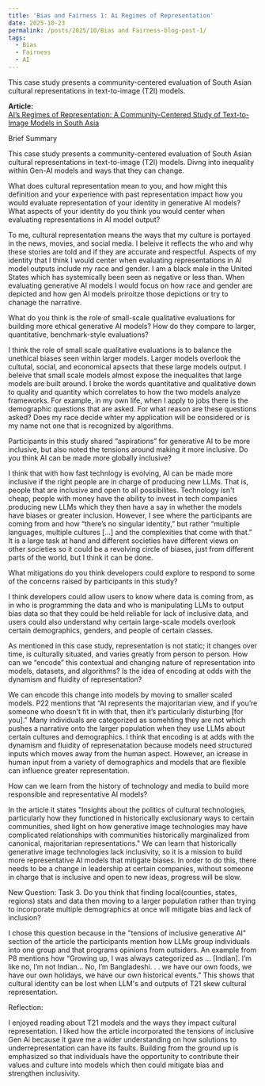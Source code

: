```yaml
---
title: 'Bias and Fairness 1: Ai Regimes of Representation'
date: 2025-10-23
permalink: /posts/2025/10/Bias and Fairness-blog-post-1/
tags:
  - Bias
  - Fairness
  - AI
---
```


This case study presents a community-centered evaluation of South Asian cultural representations in text-to-image (T2I) models.

**Article:**  
[AI’s Regimes of Representation: A Community-Centered Study of Text-to-Image Models in South Asia](https://mit-serc.pubpub.org/pub/bfw5tscj/release/3?readingCollection=65a1a268)

Brief Summary

This case study presents a community-centered evaluation of South Asian cultural representations in text-to-image (T2I) models. Divng into inequality within Gen-AI models and ways that they can change.

What does cultural representation mean to you, and how might this definition and your experience with past representation impact how you would evaluate representation of your identity in generative AI models? What aspects of your identity do you think you would center when evaluating representations in AI model output?

To me, cultural representation means the ways that my culture is portayed in the news, movies, and social media. I beleive it reflects the who and why these stories are told and if they are accurate and respectful. Aspects of my identity that I think I would center when evaluating representations in AI model outputs include my race and gender. I am a black male in the United States which has systemically been seen as negative or less than. When evaluating generative AI models I would focus on how race and gender are depicted and how gen AI models priroitze those depictions or try to chanage the narrative. 

What do you think is the role of small-scale qualitative evaluations for building more ethical generative AI models? How do they compare to larger, quantitative, benchmark-style evaluations?

I think the role of small scale qualitative evaluations is to balance the unethical biases seen within larger models. Larger models overlook the cultutal, social, and economical apsects that these large models output. I beleive that small scale models almost expose the inequalites that large models are built around. I broke the words quantitative and qualitative down to quality and quantity which correlates to how the two models analyze frameworks. For example, in my own life, when I apply to jobs there is the demographic questions that are asked. For what reason are these questions asked? Does my race decide whter my application will be considered or is my name not one that is recognized by algorithms. 

Participants in this study shared “aspirations” for generative AI to be more inclusive, but also noted the tensions around making it more inclusive. Do you think AI can be made more globally inclusive?

I think that with how fast technlogy is evolving, AI can be made more inclusive if the right people are in charge of producing new LLMs. That is, people that are inclusive and open to all possibilites. Technology isn't cheap, people with money have the ability to invest in tech companies producing new LLMs which they then have a say in whether the models have biases or greater inclusion. However, I see where the participants are coming from and how “there’s no singular identity,” but rather “multiple languages, multiple cultures [...] and the complexities that come with that.” It is a large task at hand and different societies have different views on other societies so it could be a revolving circle of biases, just from different parts of the world, but I think it can be done.

What mitigations do you think developers could explore to respond to some of the concerns raised by participants in this study?

I think developers could allow users to know where data is coming from, as in who is programming the data and who is manipulating LLMs to output bias data so that they could be held reliable for lack of inclusive data, and users could also understand why certain large-scale models overlook certain demographics, genders, and people of certain classes. 

As mentioned in this case study, representation is not static; it changes over time, is culturally situated, and varies greatly from person to person. How can we “encode” this contextual and changing nature of representation into models, datasets, and algorithms? Is the idea of encoding at odds with the dynamism and fluidity of representation?

We can encode this change into models by moving to smaller scaled models. P22 mentions that “AI represents the majoritarian view, and if you’re someone who doesn’t fit in with that, then it’s particularly disturbing [for you].” Many individuals are categorized as somehting they are not which pushes a narrative onto the larger population  when they use LLMs about certain cultures and demographics. I think that encoding is at adds with the dynamism and fluidity of represenatation because models need structured inputs which moves away from the human aspect. However, an icrease in human input from a variety of demographics and models that are flexible can influence greater representation. 

How can we learn from the history of technology and media to build more responsible and representative AI models?

In the article it states "Insights about the politics of cultural technologies, particularly how they functioned in historically exclusionary ways to certain communities, shed light on how generative image technologies may have complicated relationships with communities historically marginalized from canonical, majoritarian representations." We can learn that historically generative image technologies lack inclusivity, so it is a mission to build more representative AI models that mitigate biases. In order to do this, there needs to be a change in leadership at certain companies, without someone in charge that is inclusive and open to new ideas, progress will be slow.

New Question: Task 3.
Do you think that finding local(counties, states, regions) stats and data then moving to a larger population rather than trying to incorporate multiple demographics at once will mitigate bias and lack of inclusion?

I chose this question because in the "tensions of inclusive generative AI" section of the article the participants mention how LLMs group individuals into one group and that programs opinions from outsiders. An example from P8 mentions how “Growing up, I was always categorized as ... [Indian]. I’m like no, I’m not Indian... No, I’m Bangladeshi. . . we have our own foods, we have our own holidays, we have our own historical events.” This shows that cultural identity can be lost when LLM's and outputs of T21 skew cultural representation.

Reflection:

I enjoyed reading about T21 models and the ways they impact cultural representation. I liked how the article incorporated the tensions of inclusive Gen Ai because it gave me a wider understanding on how solutions to underrepresentation can have its faults. Building from the ground up is emphasized so that individuals have the opportunity to contribute their values and culture into models which then could mitigate bias and strengthen inclusivity.
